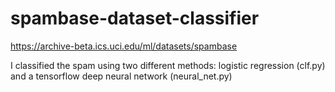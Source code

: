 # spambase-dataset-classifier
https://archive-beta.ics.uci.edu/ml/datasets/spambase

I classified the spam using two different methods: logistic regression (clf.py) and a tensorflow deep neural network (neural_net.py)